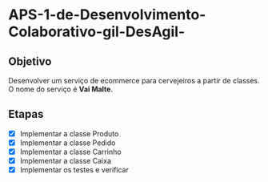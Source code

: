 # APS-1-de-Desenvolvimento-Colaborativo-gil-DesAgil-

## Objetivo

Desenvolver um serviço de ecommerce para cervejeiros a partir de classes. O nome do serviço é **Vai Malte**.

## Etapas
- [x] Implementar a classe Produto
- [x] Implementar a classe Pedido
- [x] Implementar a classe Carrinho
- [x] Implementar a classe Caixa
- [x] Implementar os testes e verificar 
